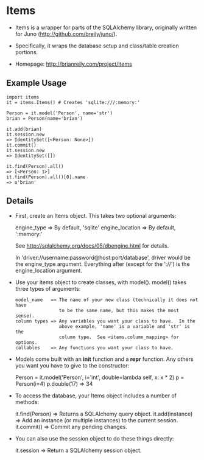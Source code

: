 Items
=====

* Items is a wrapper for parts of the SQLAlchemy library, originally written for
  Juno (http://github.com/breily/juno/).

* Specifically, it wraps the database setup and class/table creation portions.

* Homepage: http://brianreily.com/project/items


Example Usage
-------------

    import items
    it = items.Items() # Creates 'sqlite:///:memory:'
    
    Person = it.model('Person', name='str')
    brian = Person(name='brian')
     
    it.add(brian)
    it.session.new
    => IdentitySet([<Person: None>])
    it.commit()
    it.session.new
    => IdentitySet([])
     
    it.find(Person).all()
    => [<Person: 1>]
    it.find(Person).all()[0].name
    => u'brian'


Details
-------

* First, create an Items object.  This takes two optional arguments:
    
    engine_type     => By default, 'sqlite'
    engine_location => By default, ':memory:'

  See http://sqlalchemy.org/docs/05/dbengine.html for details.

  In 'driver://username:password@host:port/database', driver would be the
  engine_type argument.  Everything after (except for the '://') is the
  engine_location argument.

* Use your items object to create classes, with model().  model() takes 
  three types of arguments:
    
      model_name   => The name of your new class (technically it does not have
                      to be the same name, but this makes the most sense).
      column types => Any variables you want your class to have.  In the 
                      above example, 'name' is a variable and 'str' is the 
                      column type.  See <items.column_mapping> for options.
      callables    => Any functions you want your class to have.

* Models come built with an __init__ function and a __repr__ function.  Any
  others you want you have to give to the constructor:
    
    Person = it.model('Person', i='int', double=lambda self, x: x * 2)
    p = Person(i=4)
    p.double(17)
    => 34

* To access the database, your Items object includes a number of methods:
    
    it.find(Person)  => Returns a SQLAlchemy query object.
    it.add(instance) => Add an instance (or multiple instances) to the current 
                        session.
    it.commit()      => Commit any pending changes.

* You can also use the session object to do these things directly:
    
    it.session       => Return a SQLAlchemy session object.


